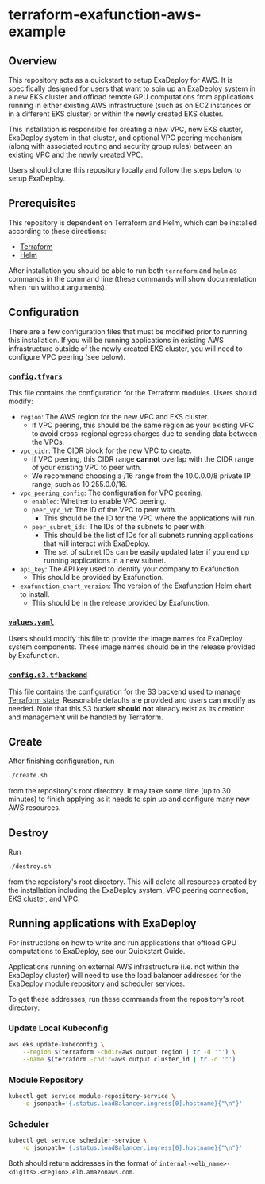 # terraform-exafunction-aws-example

## Overview
This repository acts as a quickstart to setup ExaDeploy for AWS. It is specifically designed for users that want to spin up an ExaDeploy system in a new EKS cluster and offload remote GPU computations from applications running in either existing AWS infrastructure (such as on EC2 instances or in a different EKS cluster) or within the newly created EKS cluster.

This installation is responsible for creating a new VPC, new EKS cluster, ExaDeploy system in that cluster, and optional VPC peering mechanism (along with associated routing and security group rules) between an existing VPC and the newly created VPC.

Users should clone this repository locally and follow the steps below to setup ExaDeploy.

## Prerequisites
This repository is dependent on Terraform and Helm, which can be installed according to these directions:
* [Terraform](https://www.terraform.io/downloads)
* [Helm](https://helm.sh/docs/intro/install/)

After installation you should be able to run both `terraform` and `helm` as commands in the command line (these commands will show documentation when run without arguments).

## Configuration
There are a few configuration files that must be modified prior to running this installation. If you will be running applications in existing AWS infrastructure outside of the newly created EKS cluster, you will need to configure VPC peering (see below).

### [`config.tfvars`](/config.tfvars)
This file contains the configuration for the Terraform modules. Users should modify:
* `region`: The AWS region for the new VPC and EKS cluster.
    * If VPC peering, this should be the same region as your existing VPC to avoid cross-regional egress charges due to sending data between the VPCs.
* `vpc_cidr`: The CIDR block for the new VPC to create.
    * If VPC peering, this CIDR range **cannot** overlap with the CIDR range of your existing VPC to peer with.
    * We recommend choosing a /16 range from the 10.0.0.0/8 private IP range, such as 10.255.0.0/16.
* `vpc_peering_config`: The configuration for VPC peering.
    * `enabled`: Whether to enable VPC peering.
    * `peer_vpc_id`: The ID of the VPC to peer with.
        * This should be the ID for the VPC where the applications will run.
    * `peer_subnet_ids`: The IDs of the subnets to peer with.
        * This should be the list of IDs for all subnets running applications that will interact with ExaDeploy.
        * The set of subnet IDs can be easily updated later if you end up running applications in a new subnet.
* `api_key`: The API key used to identify your company to Exafunction.
    * This should be provided by Exafunction.
* `exafunction_chart_version`: The version of the Exafunction Helm chart to install.
    * This should be in the release provided by Exafunction.

### [`values.yaml`](/values.yaml)
Users should modify this file to provide the image names for ExaDeploy system components. These image names should be in the release provided by Exafunction.

### [`config.s3.tfbackend`](/config.s3.tfbackend)
This file contains the configuration for the S3 backend used to manage [Terraform state](https://www.terraform.io/language/state). Reasonable defaults are provided and users can modify as needed. Note that this S3 bucket **should not** already exist as its creation and management will be handled by Terraform.

## Create
After finishing configuration, run
```bash
./create.sh
```
from the repository's root directory. It may take some time (up to 30 minutes) to finish applying as it needs to spin up and configure many new AWS resources.

## Destroy
Run
```bash
./destroy.sh
```
from the repoistory's root directory. This will delete all resources created by the installation including the ExaDeploy system, VPC peering connection, EKS cluster, and VPC.

## Running applications with ExaDeploy
For instructions on how to write and run applications that offload GPU computations to ExaDeploy, see our Quickstart Guide.

Applications running on external AWS infrastructure (i.e. not within the ExaDeploy cluster) will need to use the load balancer addresses for the ExaDeploy module repository and scheduler services.

To get these addresses, run these commands from the repository's root directory:

### Update Local Kubeconfig
```bash
aws eks update-kubeconfig \
    --region $(terraform -chdir=aws output region | tr -d '"') \
    --name $(terraform -chdir=aws output cluster_id | tr -d '"')
```

### Module Repository
```bash
kubectl get service module-repository-service \
    -o jsonpath='{.status.loadBalancer.ingress[0].hostname}{"\n"}'
```

### Scheduler
```bash
kubectl get service scheduler-service \
    -o jsonpath='{.status.loadBalancer.ingress[0].hostname}{"\n"}'
```

Both should return addresses in the format of `internal-<elb_name>-<digits>.<region>.elb.amazonaws.com`.
